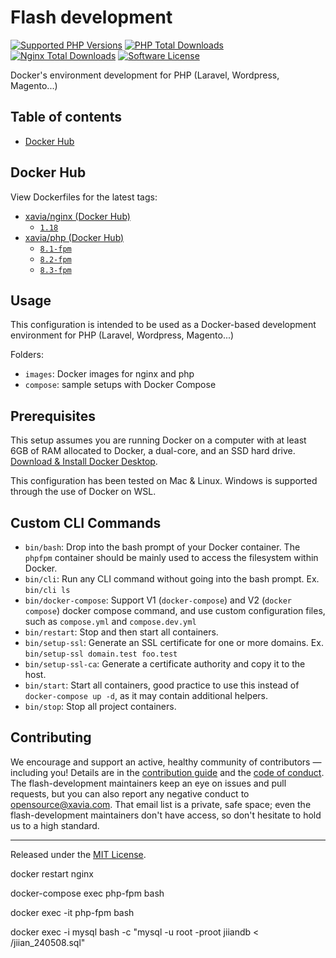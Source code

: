 # Flash development

[![Supported PHP Versions][version-img]][version]
[![PHP Total Downloads][icon-php-downloads]][link-php-dockerhub]
[![Nginx Total Downloads][icon-nginx-downloads]][link-nginx-dockerhub]
[![Software License][icon-license]][link-license]

Docker's environment development for PHP (Laravel, Wordpress, Magento...)

## Table of contents

- [Docker Hub](#docker-hub)

## Docker Hub

View Dockerfiles for the latest tags:

- [xavia/nginx (Docker Hub)](https://hub.docker.com/r/xavia/nginx/)
    - [`1.18`](images/nginx/1.25)
- [xavia/php (Docker Hub)](https://hub.docker.com/r/xavia/php/)
    - [`8.1-fpm`](images/php/8.1)
    - [`8.2-fpm`](images/php/8.2)
    - [`8.3-fpm`](images/php/8.3)

## Usage

This configuration is intended to be used as a Docker-based development environment for PHP (Laravel, Wordpress,
Magento...)

Folders:

- `images`: Docker images for nginx and php
- `compose`: sample setups with Docker Compose

## Prerequisites

This setup assumes you are running Docker on a computer with at least 6GB of RAM allocated to Docker, a dual-core, and
an SSD hard drive. [Download & Install Docker Desktop](https://www.docker.com/products/docker-desktop).

This configuration has been tested on Mac & Linux. Windows is supported through the use of Docker on WSL.

## Custom CLI Commands

- `bin/bash`: Drop into the bash prompt of your Docker container. The `phpfpm` container should be mainly used to access
  the filesystem within Docker.
- `bin/cli`: Run any CLI command without going into the bash prompt. Ex. `bin/cli ls`
- `bin/docker-compose`: Support V1 (`docker-compose`) and V2 (`docker compose`) docker compose command, and use custom
  configuration files, such as `compose.yml` and `compose.dev.yml`
- `bin/restart`: Stop and then start all containers.
- `bin/setup-ssl`: Generate an SSL certificate for one or more domains. Ex. `bin/setup-ssl domain.test foo.test`
- `bin/setup-ssl-ca`: Generate a certificate authority and copy it to the host.
- `bin/start`: Start all containers, good practice to use this instead of `docker-compose up -d`, as it may contain
  additional helpers.
- `bin/stop`: Stop all project containers.

## Contributing

We encourage and support an active, healthy community of contributors &mdash;
including you! Details are in the [contribution guide](CONTRIBUTING.md) and
the [code of conduct](CODE_OF_CONDUCT.md). The flash-development maintainers keep an eye on
issues and pull requests, but you can also report any negative conduct to
opensource@xavia.com. That email list is a private, safe space; even the flash-development
maintainers don't have access, so don't hesitate to hold us to a high
standard.

<hr>

Released under the [MIT License](LICENSE).

[version-img]: https://img.shields.io/badge/PHP-%3E%3D%208-yellow?logo=php&longCache=true

[version]: https://www.php.net/releases/8.0/en.php

[icon-php-downloads]: https://img.shields.io/docker/pulls/xavia/php.svg?label=PHP%20pulls

[icon-nginx-downloads]: https://img.shields.io/docker/pulls/xavia/nginx.svg?label=Nginx%20pulls

[icon-license]: https://img.shields.io/badge/license-MIT-blue.svg

[link-php-dockerhub]: https://hub.docker.com/r/xavia/php/

[link-nginx-dockerhub]: https://hub.docker.com/r/xavia/nginx/

[link-license]: https://opensource.org/license/mit

docker restart nginx

docker-compose exec php-fpm bash

docker exec -it php-fpm bash



docker exec -i mysql bash -c "mysql -u root -proot jiiandb < /jiian_240508.sql"